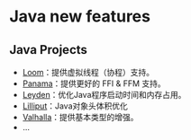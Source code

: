 # Java new features

## Java Projects
- [Loom](https://openjdk.org/projects/loom/)：提供虚拟线程（协程）支持。
- [Panama](https://openjdk.org/projects/panama/)：提供更好的 FFI & FFM 支持。
- [Leyden](https://openjdk.org/projects/leyden/)：优化Java程序启动时间和内存占用。
- [Lilliput](https://openjdk.org/projects/lilliput/)：Java对象头体积优化
- [Valhalla](https://openjdk.org/projects/valhalla/)：提供基本类型的增强。
- ...